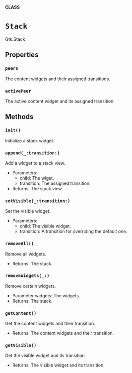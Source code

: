 **CLASS**

# `Stack`

Gtk.Stack

## Properties
### `peers`

The content widgets and their assigned transitions.

### `activePeer`

The active content widget and its assigned transition.

## Methods
### `init()`

Initialize a stack widget.

### `append(_:transition:)`

Add a widget to a stack view.
- Parameters:
  - child: The wiget.
  - transition: The assigned transition.
- Returns: The stack view.

### `setVisible(_:transition:)`

Set the visible widget.
- Parameters:
  - child: The visible widget.
  - transition: A transition for overriding the default one.

### `removeAll()`

Remove all widgets.
- Returns: The stack.

### `removeWidgets(_:)`

Remove certain widgets.
- Parameter widgets: The widgets.
- Returns: The stack.

### `getContent()`

Get the content widgets and their transition.
- Returns: The content widgets and their transition.

### `getVisible()`

Get the visible widget and its transition.
- Returns: The visible widget and its transition.
